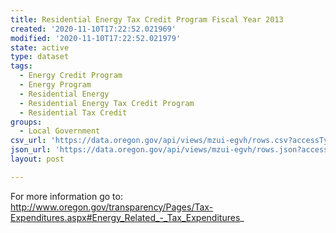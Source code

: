 ```yaml
---
title: Residential Energy Tax Credit Program Fiscal Year 2013
created: '2020-11-10T17:22:52.021969'
modified: '2020-11-10T17:22:52.021979'
state: active
type: dataset
tags:
  - Energy Credit Program
  - Energy Program
  - Residential Energy
  - Residential Energy Tax Credit Program
  - Residential Tax Credit
groups:
  - Local Government
csv_url: 'https://data.oregon.gov/api/views/mzui-egvh/rows.csv?accessType=DOWNLOAD'
json_url: 'https://data.oregon.gov/api/views/mzui-egvh/rows.json?accessType=DOWNLOAD'
layout: post

---
```

For more information go to: http://www.oregon.gov/transparency/Pages/Tax-Expenditures.aspx#Energy_Related_-_Tax_Expenditures_
